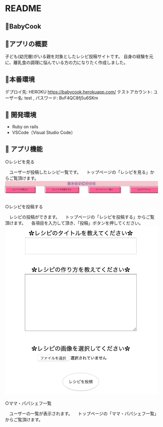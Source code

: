 # README

## :green_book:BabyCook

## :green_book:アプリの概要
子ども(幼児層)がいる親を対象としたレシピ投稿サイトです。
自身の経験を元に、離乳食の調理に悩んでいる方の力になりたく作成しました。

## :green_book:本番環境
デプロイ先: HEROKU  https://babycook.herokuapp.com/
テストアカウント: ユーザー名: test , パスワード: BvF4QC8fj5u6SKm

## :green_book: 開発環境

- Ruby on rails
- VSCode（Visual Studio Code）  

## :green_book: アプリ機能
○レシピを見る

　ユーザーが投稿したレシピ一覧です。
　トップページの「レシピを見る」からご覧頂けます。
![recipe_index](https://github.com/Naoto3615/BabyCook/blob/master/recipe_index.png)

○レシピを投稿する

　レシピの投稿ができます。
　トップページの「レシピを投稿する」からご覧頂けます。
　各項目を入力して頂き、「投稿」ボタンを押してください。
![recipe_post](https://github.com/Naoto3615/BabyCook/blob/master/recipe_post.png)　

○ママ・パパシェフ一覧

　ユーザーの一覧が表示されます。
　トップページの「ママ・パパシェフ一覧」からご覧頂けます。
 

